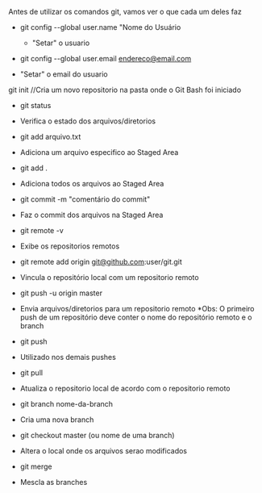 Antes de utilizar os comandos git, vamos ver o que cada um deles faz



* git config --global user.name "Nome do Usuário
  * "Setar" o usuario

* git config --global user.email	endereco@email.com
 * "Setar" o email do usuario

git init
  //Cria um novo repositorio na pasta onde o Git Bash foi iniciado

* git status
 * Verifica o estado dos arquivos/diretorios

* git add	arqu⁭ivo.txt
 * Adiciona um arquivo especifico ao Staged Area

* git add .
 * Adiciona todos os arquivos ao Staged Area

* git commit -m "comentário do commit"
 * Faz o commit dos arquivos na Staged Area

* git remote -v
 * Exibe os repositorios remotos

* git remote add origin git@github.com:user/git.git
 * Vincula o repositório local com um repositorio remoto

* git push -u origin master
 * Envia arquivos/diretorios para um repositorio remoto
 *Obs: O primeiro push de um repositório deve conter o nome
do repositório remoto e o branch

* git push
 * Utilizado nos demais pushes

* git pull
 * Atualiza o repositorio local de acordo com o repositorio remoto

* git branch nome-da-branch 
 * Cria uma nova branch

* git checkout master (ou nome de uma branch)
 * Altera o local onde os arquivos serao modificados

* git merge
 * Mescla as branches
